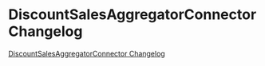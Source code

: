 # DiscountSalesAggregatorConnector Changelog

[DiscountSalesAggregatorConnector Changelog](https://github.com/spryker/DiscountSalesAggregatorConnector/releases)
